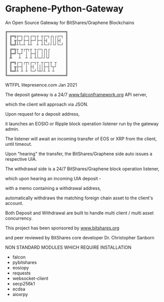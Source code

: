 # Graphene-Python-Gateway
An Open Source Gateway for BitShares/Graphene Blockchains

    ╔══════════════════════════╗
    ║ ╔═╗┬─┐┌─┐┌─┐┬ ┬┌─┐┌┐┌┌─┐ ║
    ║ ║ ╦├┬┘├─┤├─┘├─┤├┤ │││├┤  ║
    ║ ╚═╝┴└─┴ ┴┴  ┴ ┴└─┘┘└┘└─┘ ║
    ║ ╔═╗┬ ┬┌┬┐┬ ┬┌─┐┌┐┌       ║
    ║ ╠═╝└┬┘ │ ├─┤│ ││││       ║
    ║ ╩   ┴  ┴ ┴ ┴└─┘┘└┘       ║
    ║ ╔═╗┌─┐┌┬┐┌─┐┬ ┬┌─┐┬ ┬    ║
    ║ ║ ╦├─┤ │ ├┤ │││├─┤└┬┘    ║
    ║ ╚═╝┴ ┴ ┴ └─┘└┴┘┴ ┴ ┴     ║
    ╚══════════════════════════╝


WTFPL litepresence.com Jan 2021

The deposit gateway is a 24/7 www.falconframework.org API server,

which the client will approach via JSON.

Upon request for a deposit address,

it launches an EOSIO or Ripple block operation listener run by the gateway admin.

The listener will await an incoming transfer of EOS or XRP from the client, until timeout.

Upon "hearing" the transfer, the BitShares/Graphene side auto issues a respective UIA.

The withdrawal side is a 24/7 BitShares/Graphene block operation listener,

which upon hearing an incoming UIA deposit -

with a memo containing a withdrawal address,

automatically withdraws the matching foreign chain asset to the client's account.

Both Deposit and Withdrawal are built to handle multi client / multi asset concurrency.

This project has been sponsored by www.bitshares.org 

and peer reviewed by BitShares core developer Dr. Christopher Sanborn


NON STANDARD MODULES WHICH REQUIRE INSTALLATION

- falcon 
- pybitshares 
- eosiopy 
- requests
- websocket-client
- secp256k1
- ecdsa
- aioxrpy
